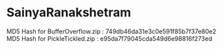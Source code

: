 # SainyaRanakshetram
MD5 Hash for BufferOverflow.zip : 749db46da31e3c0e591f85b7f37e80e2
MD5 Hash for PickleTickled.zip : e95da7f79045cda549d6e98816f273ed
